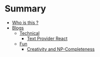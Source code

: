 # Summary

* [Who is this ?](README.md)
* [Blogs]()
    * [Technical]()
        * [Text Provider React](blogs/technical/text-provider-react/README.md)
    * [Fun]()
        * [Creativity and NP-Completeness](blogs/fun/CANPC/README.md)
